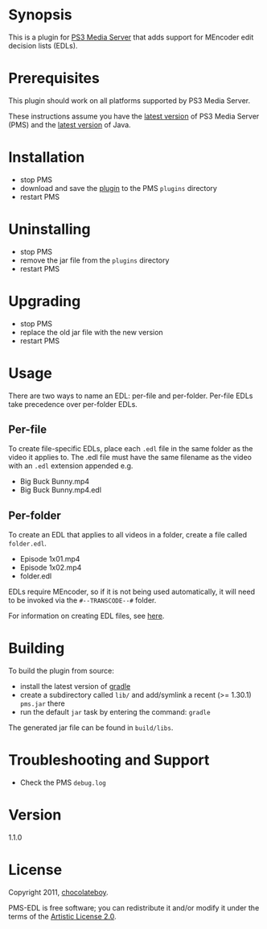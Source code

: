 # Synopsis <a name="Synopsis"></a>

This is a plugin for [PS3 Media Server](http://code.google.com/p/ps3mediaserver/) that adds support for MEncoder edit decision lists (EDLs).

# Prerequisites <a name="Prerequisites"></a>

This plugin should work on all platforms supported by PS3 Media Server.

These instructions assume you have the [latest version](http://www.ps3mediaserver.org/forum/viewtopic.php?f=6&t=3507&p=36904#p36904) of PS3 Media Server (PMS) and the [latest version](http://www.java.com/en/download/index.jsp) of Java.

# Installation <a href="Install"></a>

* stop PMS
* download and save the [plugin](https://github.com/downloads/chocolateboy/PMS-EDL/pms-edl-1.1.0.jar) to the PMS `plugins` directory
* restart PMS

# Uninstalling <a href="Uninstall"></a>

* stop PMS
* remove the jar file from the `plugins` directory
* restart PMS

# Upgrading <a href="Upgrade"></a>

* stop PMS
* replace the old jar file with the new version
* restart PMS

# Usage <a href="Usage"></a>

There are two ways to name an EDL: per-file and per-folder. Per-file EDLs take precedence over per-folder EDLs.

## Per-file

To create file-specific EDLs, place each `.edl` file in the same folder as the video it applies to. The .edl file must have the same filename as the video with an `.edl` extension appended e.g.

* Big Buck Bunny.mp4
* Big Buck Bunny.mp4.edl

## Per-folder

To create an EDL that applies to all videos in a folder, create a file called `folder.edl`.

* Episode 1x01.mp4
* Episode 1x02.mp4
* folder.edl

EDLs require MEncoder, so if it is not being used automatically, it will need to be invoked via the `#--TRANSCODE--#` folder.

For information on creating EDL files, see [here](http://www.mplayerhq.hu/DOCS/HTML/en/edl.html).

# Building <a href="Build"></a>

To build the plugin from source:

* install the latest version of [gradle](http://www.gradle.org/downloads.html)
* create a subdirectory called `lib/` and add/symlink a recent (>= 1.30.1) `pms.jar` there
* run the default `jar` task by entering the command: `gradle`

The generated jar file can be found in `build/libs`.

# Troubleshooting and Support <a name="Help"></a>
* Check the PMS `debug.log`

# Version <a name="Version"></a>

1.1.0

# License <a name="License"></a>

Copyright 2011, [chocolateboy](mailto:chocolate@cpan.org).

PMS-EDL is free software; you can redistribute it and/or modify it under the terms of the [Artistic License 2.0](http://www.opensource.org/licenses/artistic-license-2.0.php).

